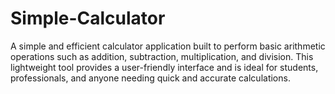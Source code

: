 # Simple-Calculator
A simple and efficient calculator application built to perform basic arithmetic operations such as addition, subtraction, multiplication, and division. This lightweight tool provides a user-friendly interface and is ideal for students, professionals, and anyone needing quick and accurate calculations. 
